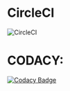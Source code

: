 # CircleCI
![CircleCI](https://img.shields.io/circleci/build/gh/nicolaspineros/Lab6PinerosTorres)

# CODACY:
[![Codacy Badge](https://app.codacy.com/project/badge/Grade/c01f00a7df424f048bfe8447df34fefc)](https://www.codacy.com/gh/nicolaspineros/Lab6PinerosTorres/dashboard?utm_source=github.com&amp;utm_medium=referral&amp;utm_content=nicolaspineros/Lab6PinerosTorres&amp;utm_campaign=Badge_Grade)
